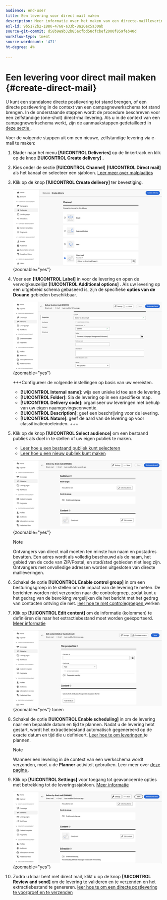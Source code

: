 ```yaml
---
audience: end-user
title: Een levering voor direct mail maken
description: Meer informatie over het maken van een directe-maillevering via Adobe Campaign Web
exl-id: 9b5172b2-1880-4768-a33b-8a20ec5a30ab
source-git-commit: d58b9e9b32b85acfbd58dfcbef2000f859feb40d
workflow-type: tm+mt
source-wordcount: '471'
ht-degree: 4%

---
```


# Een levering voor direct mail maken {#create-direct-mail}

U kunt een standalone directe postlevering tot stand brengen, of een directe postlevering in de context van een campagnewerkschema tot stand brengen. In de onderstaande stappen wordt de procedure beschreven voor een zelfstandige (one-shot) direct-maillevering. Als u in de context van een campagnewerkschema werkt, zijn de aanmaakstappen gedetailleerd in [ deze sectie ](../workflows/activities/channels.md#create-a-delivery-in-a-campaign-workflow).

Voer de volgende stappen uit om een nieuwe, zelfstandige levering via e-mail te maken:

1. Blader naar het menu **[!UICONTROL Deliveries]** op de linkertrack en klik op de knop **[!UICONTROL Create delivery]** .

1. Kies onder de sectie **[!UICONTROL Channel]** **[!UICONTROL Direct mail]** als het kanaal en selecteer een sjabloon. [ Leer meer over malplaatjes ](../msg/delivery-template.md)

1. Klik op de knop **[!UICONTROL Create delivery]** ter bevestiging.

   ![ Scherenshot die de verwezenlijking van een directe postlevering toont ](assets/dm-create.png){zoomable="yes"}

1. Voer een **[!UICONTROL Label]** in voor de levering en open de vervolgkeuzelijst **[!UICONTROL Additional options]** . Als uw levering op een uitgebreid schema gebaseerd is, zijn de specifieke **opties van de Douane** gebieden beschikbaar.

   ![ Screenshot die de eigenschappen configuratie voor een directe postlevering tonen ](assets/dm-properties.png){zoomable="yes"}

   +++Configureer de volgende instellingen op basis van uw vereisten.
   * **[!UICONTROL Internal name]**: wijs een unieke id toe aan de levering.
   * **[!UICONTROL Folder]**: Sla de levering op in een specifieke map.
   * **[!UICONTROL Delivery code]**: organiseer uw leveringen met behulp van uw eigen naamgevingsconventie.
   * **[!UICONTROL Description]**: geef een beschrijving voor de levering.
   * **[!UICONTROL Nature]**: geef de aard van de levering op voor classificatiedoeleinden.
+++

1. Klik op de knop **[!UICONTROL Select audience]** om een bestaand publiek als doel in te stellen of uw eigen publiek te maken.

   * [Leer hoe u een bestaand publiek kunt selecteren](../audience/add-audience.md)
   * [Leer hoe u een nieuw publiek kunt maken](../audience/one-time-audience.md)

   ![ Schermschot die publieksselectie voor een directe postlevering tonen ](assets/dm-audience.png){zoomable="yes"}

   >[!NOTE]
   >
   >Ontvangers van direct mail moeten ten minste hun naam en postadres bevatten. Een adres wordt als volledig beschouwd als de naam, het gebied van de code van ZIP/Postal, en stad/stad gebieden niet leeg zijn. Ontvangers met onvolledige adressen worden uitgesloten van directe mailleveringen.

1. Schakel de optie **[!UICONTROL Enable control group]** in om een besturingsgroep in te stellen om de impact van de levering te meten. De berichten worden niet verzonden naar die controlegroep, zodat kunt u het gedrag van de bevolking vergelijken die het bericht met het gedrag van contacten ontving die niet. [ leer hoe te met controlegroepen ](../audience/control-group.md) werken

1. Klik op **[!UICONTROL Edit content]** om de informatie (kolommen) te definiëren die naar het extractiebestand moet worden geëxporteerd. [Meer informatie](content-direct-mail.md)

   ![ Schermafbeelding die inhoud het uitgeven voor een directe postlevering ](assets/dm-content.png){zoomable="yes"} tonen

1. Schakel de optie **[!UICONTROL Enable scheduling]** in om de levering naar een bepaalde datum en tijd te plannen. Nadat u de levering hebt gestart, wordt het extractiebestand automatisch gegenereerd op de exacte datum en tijd die u definieert. [ Leer hoe te om leveringen ](../msg/gs-deliveries.md#gs-schedule) te plannen.

   >[!NOTE]
   >
   >Wanneer een levering in de context van een werkschema wordt verzonden, moet u de **Planner** activiteit gebruiken. Leer meer over [ deze pagina ](../workflows/activities/scheduler.md).

1. Klik op **[!UICONTROL Settings]** voor toegang tot geavanceerde opties met betrekking tot de leveringssjabloon. [Meer informatie](../advanced-settings/delivery-settings.md)

   ![ Schermafbeelding die geavanceerde montages voor een directe postlevering toont ](assets/dm-settings.png){zoomable="yes"}

1. Zodra u klaar bent met direct mail, klikt u op de knop **[!UICONTROL Review and send]** om de levering te valideren en te verzenden en het extractiebestand te genereren. [ leer hoe te om een directe postlevering te voorproef en te verzenden ](send-direct-mail.md)